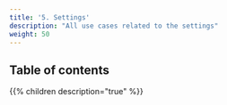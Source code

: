 ```yaml
---
title: '5. Settings'
description: "All use cases related to the settings"
weight: 50
---
```


## Table of contents

{{% children description="true" %}}
